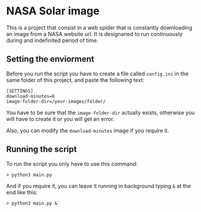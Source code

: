 # NASA Solar image

This is a project that consist in a web spider that is constantly downloading 
an image from a NASA website url. It is designaned to run continuously during
and indefinited period of time. 

## Setting the enviorment
Before you run the script you have to create a file
called `config.ini` in the same folder of this project, and
paste the following text:
```
[SETTINGS]
download-minutes=6
image-folder-dir=/your-images/folder/
```
You have to be sure that the `image-folder-dir` actually exists, otherwise you will have to create it or 
you will get an error.

Also, you can modify the `download-minutes` image if you require it.

## Running the script
To run the script you only have to use this command:
```
> python3 main.py
```
And if you require it, you can leave it running in background typing `&` at the end like this:
```
> python3 main.py &
```
